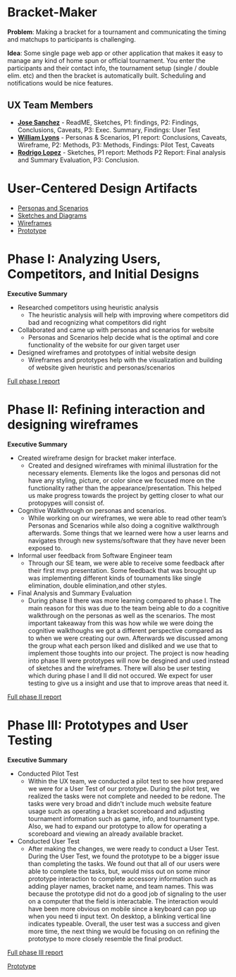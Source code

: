 # Bracket-Maker

**Problem**: Making a bracket for a tournament and communicating the timing and matchups to participants is challenging.

**Idea**: Some single page web app or other application that makes it easy to manage any kind of home spun or official tournament. You enter the participants and their contact info, the tournament setup (single / double elim. etc) and then the bracket is automatically built. Scheduling and notifications would be nice features.

## UX Team Members

* **[Jose Sanchez](https://usabilityengineering.github.io/ux-portfolio-Syndicate1259/)** - ReadME, Sketches, P1: findings, P2: Findings, Conclusions, Caveats, P3: Exec. Summary, Findings: User Test
* **[William Lyons](https://github.com/UsabilityEngineering/ux-portfolio-wtlyons54)** - Personas & Scenarios, P1 report: Conclusions, Caveats, Wireframe, P2: Methods, P3: Methods, Findings: Pilot Test, Caveats
* **[Rodrigo Lopez](https://github.com/UsabilityEngineering/ux-portfolio-rylopez838)** - Sketches, P1 report: Methods P2 Report: Final analysis and Summary Evaluation, P3: Conclusion.
# User-Centered Design Artifacts
 
* [Personas and Scenarios](personas/)
* [Sketches and Diagrams](sketches/)
* [Wireframes](wireframe/)
* [Prototype](prototype/)

# Phase I: Analyzing Users, Competitors, and Initial Designs

**Executive Summary**

* Researched competitors using heuristic analysis
  + The heuristic analysis will help with improving where competitors did bad and recognizing what competitors did right
* Collaborated and came up with personas and scenarios for website
  + Personas and Scenarios help decide what is the optimal and core functionality of the website for our given target user
* Designed wireframes and prototypes of initial website design
  + Wireframes and prototypes help with the visualization and building of website given heuristic and personas/scenarios
 
[Full phase I report](phaseI/)

# Phase II: Refining interaction and designing wireframes

**Executive Summary**

* Created wireframe design for bracket maker interface. 
  + Created and designed wireframes with minimal illustration for the necessary elements. Elements like the logos and personas did not have any styling, picture, or color since we focused more on the functionality rather than the appearance/presentation. This helped us make progress towards the project by getting closer to what our protopypes will consist of.
* Cognitive Walkthrough on personas and scenarios.
  + While working on our wireframes, we were able to read other team’s Personas and Scenarios while also doing a cognitive walkthrough afterwards. Some things that we learned were how a user learns and navigates through new systems/software that they have never been exposed to. 
* Informal user feedback from Software Engineer team
  + Through our SE team, we were able to receive some feedback after their first mvp presentation. Some feedback that was brought up was implementing different kinds of tournaments like single elimination, double elimination,and other styles.
* Final Analysis and Summary Evaluation
  + During phase II there was more learning compared to phase I. The main reason for this was due to the team being able to do a cognitive walkthrough on the personas as well as the scenarios. The most important takeaway from this was how while we were doing the cognitive walkthoughs we got a different perspective compared as to when we were creating our own. Afterwards we discussed among the group what each person liked and disliked and we use that to implement those toughts into our project. The project is now heading into phase III were prototypes will now be desgined and used instead of sketches and the wireframes. There will also be user testing which during phase I and II did not occured. We expect for user testing to give us a insight and use that to improve areas that need it.     
  



[Full phase II report](phaseII/)

# Phase III: Prototypes and User Testing

**Executive Summary**

* Conducted Pilot Test
  + Within the UX team, we conducted a pilot test to see how prepared we were for a User Test of our prototype. During the pilot test, we realized the tasks were not complete and needed to be redone. The tasks were very broad and didn't include much website feature usage such as operating a bracket scoreboard and adjusting tournament information such as game, info, and tournament type. Also, we had to expand our prototype to allow for operating a scoreboard and viewing an already available bracket.
* Conducted User Test
  + After making the changes, we were ready to conduct a User Test. During the User Test, we found the prototype to be a bigger issue than completing the tasks. We found out that all of our users were able to complete the tasks, but, would miss out on some minor prototype interaction to complete accessory information such as adding player names, bracket name, and team names. This was because the prototype did not do a good job of signaling to the user on a computer that the field is interactable. The interaction would have been more obvious on mobile since a keyboard can pop up when you need ti input text. On desktop, a blinking vertical line indicates typeable. Overall, the user test was a success and given more time, the next thing we would be focusing on on refining the prototype to more closely resemble the final product.

[Full phase III report](phaseIII/)
<!-- --->
[Prototype](https://github.com/UsabilityEngineering/bracket-maker/blob/main/prototype/Bracket%20Maker%20Webframe.pdf)
